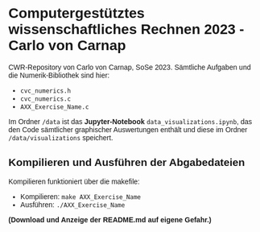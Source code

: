 <span style = "font-family: 'Comic Sans MS', cursive, sans-serif">

# Computergestütztes wissenschaftliches Rechnen 2023 - Carlo von Carnap

CWR-Repository von Carlo von Carnap, SoSe 2023. Sämtliche Aufgaben und die Numerik-Bibliothek sind hier:

- ``cvc_numerics.h``
- ``cvc_numerics.c``
- ``AXX_Exercise_Name.c``

Im Ordner ``/data`` ist das **Jupyter-Notebook** ``data_visualizations.ipynb``, das den Code sämtlicher graphischer Auswertungen enthält und diese im Ordner ``/data/visualizations`` speichert. 


## Kompilieren und Ausführen der Abgabedateien

Kompilieren funktioniert über die makefile:

- Kompilieren: ``make AXX_Exercise_Name``
- Ausführen: ``./AXX_Exercise_Name``


**(Download und Anzeige der README.md auf eigene Gefahr.)**

</span>